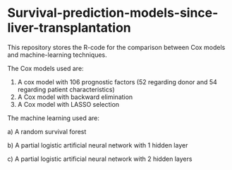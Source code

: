 # Survival-prediction-models-since-liver-transplantation
This repository stores the R-code for the comparison between Cox models and machine-learning techniques.

The Cox models used are: 
1) A cox model with 106 prognostic factors (52 regarding donor and 54 regarding patient characteristics)
2) A Cox model with backward elimination
3) A Cox model with LASSO selection

The machine learning used are: 

a) A random survival forest 

b) A partial logistic artificial neural network with 1 hidden layer

c) A partial logistic artificial neural network with 2 hidden layers
